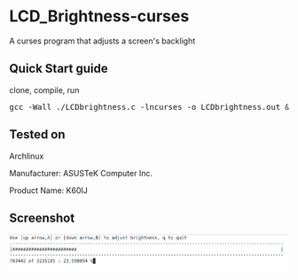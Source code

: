 # LCD_Brightness-curses
A curses program that adjusts a screen's backlight 

## Quick Start guide
clone, compile, run
<pre>gcc -Wall ./LCDbrightness.c -lncurses -o LCDbrightness.out && ./LCDbrightness.out</pre>

## Tested on
Archlinux

Manufacturer: ASUSTeK Computer Inc.

Product Name: K60IJ

## Screenshot
![Screenshot](https://raw.githubusercontent.com/mrhhug/LCD_Brightness-curses/master/Screenshot.png)
